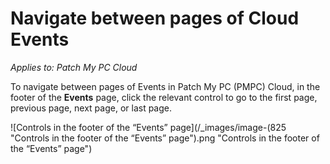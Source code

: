 # Navigate between pages of Cloud Events

_Applies to: Patch My PC Cloud_

To navigate between pages of Events in Patch My PC (PMPC) Cloud, in the footer of the **Events** page, click the relevant control to go to the first page, previous page, next page, or last page.

![Controls in the footer of the “Events” page](/_images/image-(825 "Controls in the footer of the “Events” page").png "Controls in the footer of the “Events” page")